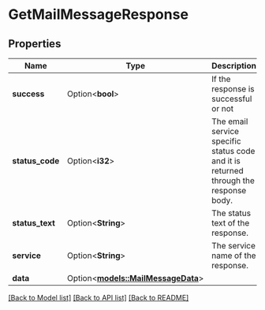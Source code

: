 # GetMailMessageResponse

## Properties

Name | Type | Description | Notes
------------ | ------------- | ------------- | -------------
**success** | Option<**bool**> | If the response is successful or not | [optional]
**status_code** | Option<**i32**> | The email service specific status code and it is returned through the response body. | [optional]
**status_text** | Option<**String**> | The status text of the response. | [optional]
**service** | Option<**String**> | The service name of the response. | [optional]
**data** | Option<[**models::MailMessageData**](MailMessageData.md)> |  | [optional]

[[Back to Model list]](../README.md#documentation-for-models) [[Back to API list]](../README.md#documentation-for-api-endpoints) [[Back to README]](../README.md)



